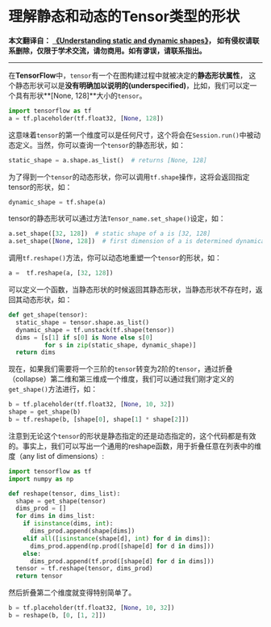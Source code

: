 # 理解静态和动态的Tensor类型的形状

**本文翻译自： [《Understanding static and dynamic shapes》](http://usyiyi.cn/translate/effective-tf/1.html)， 如有侵权请联系删除，仅限于学术交流，请勿商用。如有谬误，请联系指出。**

*************************************************************************

在**TensorFlow**中，`tensor`有一个在图构建过程中就被决定的**静态形状属性**， 这个静态形状可以是**没有明确加以说明的(underspecified)**，比如，我们可以定一个具有形状**[None, 128]**大小的`tensor`。

```python
import tensorflow as tf
a = tf.placeholder(tf.float32, [None, 128])
```

这意味着`tensor`的第一个维度可以是任何尺寸，这个将会在`Session.run()`中被动态定义。当然，你可以查询一个`tensor`的静态形状，如：

```python
static_shape = a.shape.as_list()  # returns [None, 128]
```

为了得到一个`tensor`的动态形状，你可以调用`tf.shape`操作，这将会返回指定tensor的形状，如：

```python
dynamic_shape = tf.shape(a)
```

tensor的静态形状可以通过方法`Tensor_name.set_shape()`设定，如：

```python
a.set_shape([32, 128])  # static shape of a is [32, 128]
a.set_shape([None, 128])  # first dimension of a is determined dynamically
```

调用`tf.reshape()`方法，你可以动态地重塑一个`tensor`的形状，如：

```python
a =  tf.reshape(a, [32, 128])
```

可以定义一个函数，当静态形状的时候返回其静态形状，当静态形状不存在时，返回其动态形状，如：
```python
def get_shape(tensor):
  static_shape = tensor.shape.as_list()
  dynamic_shape = tf.unstack(tf.shape(tensor))
  dims = [s[1] if s[0] is None else s[0]
          for s in zip(static_shape, dynamic_shape)]
  return dims
``` 
现在，如果我们需要将一个三阶的`tensor`转变为2阶的`tensor`，通过折叠（collapse）第二维和第三维成一个维度，我们可以通过我们刚才定义的`get_shape()`方法进行，如：

```python
b = tf.placeholder(tf.float32, [None, 10, 32])
shape = get_shape(b)
b = tf.reshape(b, [shape[0], shape[1] * shape[2]])
```

注意到无论这个`tensor`的形状是静态指定的还是动态指定的，这个代码都是有效的。事实上，我们可以写出一个通用的reshape函数，用于折叠任意在列表中的维度（any list of dimensions）:

```python
import tensorflow as tf
import numpy as np

def reshape(tensor, dims_list):
  shape = get_shape(tensor)
  dims_prod = []
  for dims in dims_list:
    if isinstance(dims, int):
      dims_prod.append(shape[dims])
    elif all([isinstance(shape[d], int) for d in dims]):
      dims_prod.append(np.prod([shape[d] for d in dims]))
    else:
      dims_prod.append(tf.prod([shape[d] for d in dims]))
  tensor = tf.reshape(tensor, dims_prod)
  return tensor
```

然后折叠第二个维度就变得特别简单了。
```python
b = tf.placeholder(tf.float32, [None, 10, 32])
b = reshape(b, [0, [1, 2]])
```